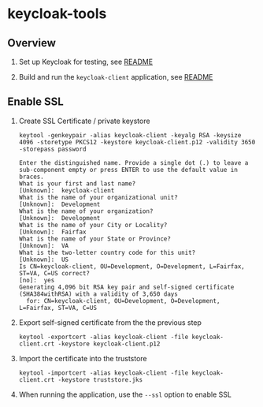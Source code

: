 # keycloak-tools

## Overview

1. Set up Keycloak for testing, see [README](keycloak/README.md)

2. Build and run the `keycloak-client` application, see [README](keycloak-client/README.md)

## Enable SSL

1. Create SSL Certificate / private keystore
    ```
    keytool -genkeypair -alias keycloak-client -keyalg RSA -keysize 4096 -storetype PKCS12 -keystore keycloak-client.p12 -validity 3650 -storepass password
   
    Enter the distinguished name. Provide a single dot (.) to leave a sub-component empty or press ENTER to use the default value in braces.
    What is your first and last name?
    [Unknown]:  keycloak-client
    What is the name of your organizational unit?
    [Unknown]:  Development
    What is the name of your organization?
    [Unknown]:  Development
    What is the name of your City or Locality?
    [Unknown]:  Fairfax
    What is the name of your State or Province?
    [Unknown]:  VA
    What is the two-letter country code for this unit?
    [Unknown]:  US
    Is CN=keycloak-client, OU=Development, O=Development, L=Fairfax, ST=VA, C=US correct?
    [no]:  yes
    Generating 4,096 bit RSA key pair and self-signed certificate (SHA384withRSA) with a validity of 3,650 days
	  for: CN=keycloak-client, OU=Development, O=Development, L=Fairfax, ST=VA, C=US
    ```

2. Export self-signed certificate from the the previous step
    ```
    keytool -exportcert -alias keycloak-client -file keycloak-client.crt -keystore keycloak-client.p12
    ```
   
3. Import the certificate into the truststore
    ```
    keytool -importcert -alias keycloak-client -file keycloak-client.crt -keystore truststore.jks
    ```
   
4. When running the application, use the `--ssl` option to enable SSL

[//]: Links

[spring-ssl]: https://www.thomasvitale.com/https-spring-boot-ssl-certificate/